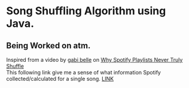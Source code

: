# Song Shuffling Algorithm using Java. <br>
## Being Worked on atm. <br>
Inspired from a video by [gabi belle](https://www.youtube.com/@itsgabibelle) on [Why Spotify Playlists Never Truly Shuffle](https://youtu.be/OdLyKETk5o0)  
This following link give me a sense of what information Spotify collected/calculated for a single song. [LINK](https://developer.spotify.com/documentation/web-api/reference/#/operations/get-audio-analysis)